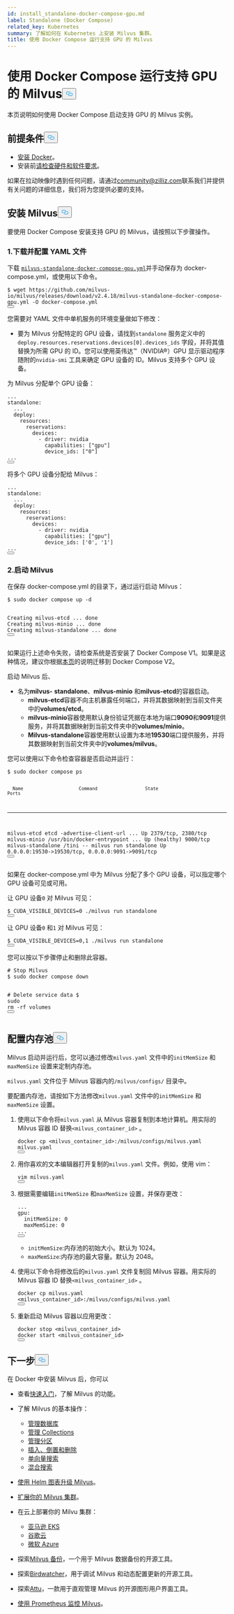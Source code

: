 ```yaml
---
id: install_standalone-docker-compose-gpu.md
label: Standalone (Docker Compose)
related_key: Kubernetes
summary: 了解如何在 Kubernetes 上安装 Milvus 集群。
title: 使用 Docker Compose 运行支持 GPU 的 Milvus
---
```

<h1 id="Run-Milvus-with-GPU-Support-Using-Docker-Compose" class="common-anchor-header">使用 Docker Compose 运行支持 GPU 的 Milvus<button data-href="#Run-Milvus-with-GPU-Support-Using-Docker-Compose" class="anchor-icon" translate="no">
      <svg translate="no"
        aria-hidden="true"
        focusable="false"
        height="20"
        version="1.1"
        viewBox="0 0 16 16"
        width="16"
      >
        <path
          fill="#0092E4"
          fill-rule="evenodd"
          d="M4 9h1v1H4c-1.5 0-3-1.69-3-3.5S2.55 3 4 3h4c1.45 0 3 1.69 3 3.5 0 1.41-.91 2.72-2 3.25V8.59c.58-.45 1-1.27 1-2.09C10 5.22 8.98 4 8 4H4c-.98 0-2 1.22-2 2.5S3 9 4 9zm9-3h-1v1h1c1 0 2 1.22 2 2.5S13.98 12 13 12H9c-.98 0-2-1.22-2-2.5 0-.83.42-1.64 1-2.09V6.25c-1.09.53-2 1.84-2 3.25C6 11.31 7.55 13 9 13h4c1.45 0 3-1.69 3-3.5S14.5 6 13 6z"
        ></path>
      </svg>
    </button></h1><p>本页说明如何使用 Docker Compose 启动支持 GPU 的 Milvus 实例。</p>
<h2 id="Prerequisites" class="common-anchor-header">前提条件<button data-href="#Prerequisites" class="anchor-icon" translate="no">
      <svg translate="no"
        aria-hidden="true"
        focusable="false"
        height="20"
        version="1.1"
        viewBox="0 0 16 16"
        width="16"
      >
        <path
          fill="#0092E4"
          fill-rule="evenodd"
          d="M4 9h1v1H4c-1.5 0-3-1.69-3-3.5S2.55 3 4 3h4c1.45 0 3 1.69 3 3.5 0 1.41-.91 2.72-2 3.25V8.59c.58-.45 1-1.27 1-2.09C10 5.22 8.98 4 8 4H4c-.98 0-2 1.22-2 2.5S3 9 4 9zm9-3h-1v1h1c1 0 2 1.22 2 2.5S13.98 12 13 12H9c-.98 0-2-1.22-2-2.5 0-.83.42-1.64 1-2.09V6.25c-1.09.53-2 1.84-2 3.25C6 11.31 7.55 13 9 13h4c1.45 0 3-1.69 3-3.5S14.5 6 13 6z"
        ></path>
      </svg>
    </button></h2><ul>
<li><a href="https://docs.docker.com/get-docker/">安装 Docker</a>。</li>
<li>安装前<a href="/docs/zh/prerequisite-gpu.md">请检查硬件和软件要求</a>。</li>
</ul>
<div class="alert note">
<p>如果在拉动映像时遇到任何问题，请通过<a href="mailto:community@zilliz.com">community@zilliz.com</a>联系我们并提供有关问题的详细信息，我们将为您提供必要的支持。</p>
</div>
<h2 id="Install-Milvus" class="common-anchor-header">安装 Milvus<button data-href="#Install-Milvus" class="anchor-icon" translate="no">
      <svg translate="no"
        aria-hidden="true"
        focusable="false"
        height="20"
        version="1.1"
        viewBox="0 0 16 16"
        width="16"
      >
        <path
          fill="#0092E4"
          fill-rule="evenodd"
          d="M4 9h1v1H4c-1.5 0-3-1.69-3-3.5S2.55 3 4 3h4c1.45 0 3 1.69 3 3.5 0 1.41-.91 2.72-2 3.25V8.59c.58-.45 1-1.27 1-2.09C10 5.22 8.98 4 8 4H4c-.98 0-2 1.22-2 2.5S3 9 4 9zm9-3h-1v1h1c1 0 2 1.22 2 2.5S13.98 12 13 12H9c-.98 0-2-1.22-2-2.5 0-.83.42-1.64 1-2.09V6.25c-1.09.53-2 1.84-2 3.25C6 11.31 7.55 13 9 13h4c1.45 0 3-1.69 3-3.5S14.5 6 13 6z"
        ></path>
      </svg>
    </button></h2><p>要使用 Docker Compose 安装支持 GPU 的 Milvus，请按照以下步骤操作。</p>
<h3 id="1-Download-and-configure-the-YAML-file" class="common-anchor-header">1.下载并配置 YAML 文件</h3><p>下载 <a href="https://github.com/milvus-io/milvus/releases/download/v2.4.18/milvus-standalone-docker-compose-gpu.yml"><code translate="no">milvus-standalone-docker-compose-gpu.yml</code></a>并手动保存为 docker-compose.yml，或使用以下命令。</p>
<pre><code translate="no" class="language-shell">$ wget https://github.com/milvus-io/milvus/releases/download/v2.4.18/milvus-standalone-docker-compose-gpu.yml -O docker-compose.yml
<button class="copy-code-btn"></button></code></pre>
<p>您需要对 YAML 文件中单机服务的环境变量做如下修改：</p>
<ul>
<li>要为 Milvus 分配特定的 GPU 设备，请找到<code translate="no">standalone</code> 服务定义中的<code translate="no">deploy.resources.reservations.devices[0].devices_ids</code> 字段，并将其值替换为所需 GPU 的 ID。您可以使用英伟达™（NVIDIA®）GPU 显示驱动程序随附的<code translate="no">nvidia-smi</code> 工具来确定 GPU 设备的 ID。Milvus 支持多个 GPU 设备。</li>
</ul>
<p>为 Milvus 分配单个 GPU 设备：</p>
<pre><code translate="no" class="language-yaml">...
<span class="hljs-attr">standalone</span>:
  ...
  <span class="hljs-attr">deploy</span>:
    <span class="hljs-attr">resources</span>:
      <span class="hljs-attr">reservations</span>:
        <span class="hljs-attr">devices</span>:
          - <span class="hljs-attr">driver</span>: nvidia
            <span class="hljs-attr">capabilities</span>: [<span class="hljs-string">&quot;gpu&quot;</span>]
            <span class="hljs-attr">device_ids</span>: [<span class="hljs-string">&quot;0&quot;</span>]
...
<button class="copy-code-btn"></button></code></pre>
<p>将多个 GPU 设备分配给 Milvus：</p>
<pre><code translate="no" class="language-yaml">...
<span class="hljs-attr">standalone</span>:
  ...
  <span class="hljs-attr">deploy</span>:
    <span class="hljs-attr">resources</span>:
      <span class="hljs-attr">reservations</span>:
        <span class="hljs-attr">devices</span>:
          - <span class="hljs-attr">driver</span>: nvidia
            <span class="hljs-attr">capabilities</span>: [<span class="hljs-string">&quot;gpu&quot;</span>]
            <span class="hljs-attr">device_ids</span>: [<span class="hljs-string">&#x27;0&#x27;</span>, <span class="hljs-string">&#x27;1&#x27;</span>]
...
<button class="copy-code-btn"></button></code></pre>
<h3 id="2-Start-Milvus" class="common-anchor-header">2.启动 Milvus</h3><p>在保存 docker-compose.yml 的目录下，通过运行启动 Milvus：</p>
<pre><code translate="no" class="language-shell">$ <span class="hljs-built_in">sudo</span> docker compose up -d

Creating milvus-etcd  ... <span class="hljs-keyword">done</span>
Creating milvus-minio ... <span class="hljs-keyword">done</span>
Creating milvus-standalone ... <span class="hljs-keyword">done</span>
<button class="copy-code-btn"></button></code></pre>
<div class="alert note">
<p>如果运行上述命令失败，请检查系统是否安装了 Docker Compose V1。如果是这种情况，建议你根据<a href="https://docs.docker.com/compose/">本页</a>的说明迁移到 Docker Compose V2。</p>
</div>
<p>启动 Milvus 后、</p>
<ul>
<li>名为<strong>milvus-</strong> <strong>standalone</strong>、<strong>milvus-minio</strong> 和<strong>milvus-etcd</strong>的容器启动。<ul>
<li><strong>milvus-etcd</strong>容器不向主机暴露任何端口，并将其数据映射到当前文件夹中的<strong>volumes/etcd</strong>。</li>
<li><strong>milvus-minio</strong>容器使用默认身份验证凭据在本地为端口<strong>9090</strong>和<strong>9091</strong>提供服务，并将其数据映射到当前文件夹中的<strong>volumes/minio</strong>。</li>
<li><strong>Milvus-standalone</strong>容器使用默认设置为本地<strong>19530</strong>端口提供服务，并将其数据映射到当前文件夹中的<strong>volumes/milvus</strong>。</li>
</ul></li>
</ul>
<p>您可以使用以下命令检查容器是否启动并运行：</p>
<pre><code translate="no" class="language-shell">$ <span class="hljs-built_in">sudo</span> docker compose ps

      Name                     Command                  State                            Ports
--------------------------------------------------------------------------------------------------------------------
milvus-etcd         etcd -advertise-client-url ...   Up             2379/tcp, 2380/tcp
milvus-minio        /usr/bin/docker-entrypoint ...   Up (healthy)   9000/tcp
milvus-standalone   /tini -- milvus run standalone   Up             0.0.0.0:19530-&gt;19530/tcp, 0.0.0.0:9091-&gt;9091/tcp
<button class="copy-code-btn"></button></code></pre>
<p>如果在 docker-compose.yml 中为 Milvus 分配了多个 GPU 设备，可以指定哪个 GPU 设备可见或可用。</p>
<p>让 GPU 设备<code translate="no">0</code> 对 Milvus 可见：</p>
<pre><code translate="no" class="language-shell">$ CUDA_VISIBLE_DEVICES=0 ./milvus run standalone
<button class="copy-code-btn"></button></code></pre>
<p>让 GPU 设备<code translate="no">0</code> 和<code translate="no">1</code> 对 Milvus 可见：</p>
<pre><code translate="no" class="language-shell">$ CUDA_VISIBLE_DEVICES=0,1 ./milvus run standalone
<button class="copy-code-btn"></button></code></pre>
<p>您可以按以下步骤停止和删除此容器。</p>
<pre><code translate="no" class="language-shell"><span class="hljs-comment"># Stop Milvus</span>
$ <span class="hljs-built_in">sudo</span> docker compose down

<span class="hljs-comment"># Delete service data</span>
$ <span class="hljs-built_in">sudo</span> <span class="hljs-built_in">rm</span> -rf volumes
<button class="copy-code-btn"></button></code></pre>
<h2 id="Configure-memory-pool" class="common-anchor-header">配置内存池<button data-href="#Configure-memory-pool" class="anchor-icon" translate="no">
      <svg translate="no"
        aria-hidden="true"
        focusable="false"
        height="20"
        version="1.1"
        viewBox="0 0 16 16"
        width="16"
      >
        <path
          fill="#0092E4"
          fill-rule="evenodd"
          d="M4 9h1v1H4c-1.5 0-3-1.69-3-3.5S2.55 3 4 3h4c1.45 0 3 1.69 3 3.5 0 1.41-.91 2.72-2 3.25V8.59c.58-.45 1-1.27 1-2.09C10 5.22 8.98 4 8 4H4c-.98 0-2 1.22-2 2.5S3 9 4 9zm9-3h-1v1h1c1 0 2 1.22 2 2.5S13.98 12 13 12H9c-.98 0-2-1.22-2-2.5 0-.83.42-1.64 1-2.09V6.25c-1.09.53-2 1.84-2 3.25C6 11.31 7.55 13 9 13h4c1.45 0 3-1.69 3-3.5S14.5 6 13 6z"
        ></path>
      </svg>
    </button></h2><p>Milvus 启动并运行后，您可以通过修改<code translate="no">milvus.yaml</code> 文件中的<code translate="no">initMemSize</code> 和<code translate="no">maxMemSize</code> 设置来定制内存池。</p>
<div class="alert note">
<p><code translate="no">milvus.yaml</code> 文件位于 Milvus 容器内的<code translate="no">/milvus/configs/</code> 目录中。</p>
</div>
<p>要配置内存池，请按如下方法修改<code translate="no">milvus.yaml</code> 文件中的<code translate="no">initMemSize</code> 和<code translate="no">maxMemSize</code> 设置。</p>
<ol>
<li><p>使用以下命令将<code translate="no">milvus.yaml</code> 从 Milvus 容器复制到本地计算机。用实际的 Milvus 容器 ID 替换<code translate="no">&lt;milvus_container_id&gt;</code> 。</p>
<pre><code translate="no" class="language-shell">docker <span class="hljs-built_in">cp</span> &lt;milvus_container_id&gt;:/milvus/configs/milvus.yaml milvus.yaml
<button class="copy-code-btn"></button></code></pre></li>
<li><p>用你喜欢的文本编辑器打开复制的<code translate="no">milvus.yaml</code> 文件。例如，使用 vim：</p>
<pre><code translate="no" class="language-shell">vim milvus.yaml
<button class="copy-code-btn"></button></code></pre></li>
<li><p>根据需要编辑<code translate="no">initMemSize</code> 和<code translate="no">maxMemSize</code> 设置，并保存更改：</p>
<pre><code translate="no" class="language-yaml">...
gpu:
  initMemSize: 0
  maxMemSize: 0
...
<button class="copy-code-btn"></button></code></pre>
<ul>
<li><code translate="no">initMemSize</code>:内存池的初始大小。默认为 1024。</li>
<li><code translate="no">maxMemSize</code>:内存池的最大容量。默认为 2048。</li>
</ul></li>
<li><p>使用以下命令将修改后的<code translate="no">milvus.yaml</code> 文件复制回 Milvus 容器。用实际的 Milvus 容器 ID 替换<code translate="no">&lt;milvus_container_id&gt;</code> 。</p>
<pre><code translate="no" class="language-shell">docker <span class="hljs-built_in">cp</span> milvus.yaml &lt;milvus_container_id&gt;:/milvus/configs/milvus.yaml
<button class="copy-code-btn"></button></code></pre></li>
<li><p>重新启动 Milvus 容器以应用更改：</p>
<pre><code translate="no" class="language-shell">docker stop &lt;milvus_container_id&gt;
docker start &lt;milvus_container_id&gt;
<button class="copy-code-btn"></button></code></pre></li>
</ol>
<h2 id="Whats-next" class="common-anchor-header">下一步<button data-href="#Whats-next" class="anchor-icon" translate="no">
      <svg translate="no"
        aria-hidden="true"
        focusable="false"
        height="20"
        version="1.1"
        viewBox="0 0 16 16"
        width="16"
      >
        <path
          fill="#0092E4"
          fill-rule="evenodd"
          d="M4 9h1v1H4c-1.5 0-3-1.69-3-3.5S2.55 3 4 3h4c1.45 0 3 1.69 3 3.5 0 1.41-.91 2.72-2 3.25V8.59c.58-.45 1-1.27 1-2.09C10 5.22 8.98 4 8 4H4c-.98 0-2 1.22-2 2.5S3 9 4 9zm9-3h-1v1h1c1 0 2 1.22 2 2.5S13.98 12 13 12H9c-.98 0-2-1.22-2-2.5 0-.83.42-1.64 1-2.09V6.25c-1.09.53-2 1.84-2 3.25C6 11.31 7.55 13 9 13h4c1.45 0 3-1.69 3-3.5S14.5 6 13 6z"
        ></path>
      </svg>
    </button></h2><p>在 Docker 中安装 Milvus 后，你可以</p>
<ul>
<li><p>查看<a href="/docs/zh/quickstart.md">快速入门</a>，了解 Milvus 的功能。</p></li>
<li><p>了解 Milvus 的基本操作：</p>
<ul>
<li><a href="/docs/zh/manage_databases.md">管理数据库</a></li>
<li><a href="/docs/zh/manage-collections.md">管理 Collections</a></li>
<li><a href="/docs/zh/manage-partitions.md">管理分区</a></li>
<li><a href="/docs/zh/insert-update-delete.md">插入、倒置和删除</a></li>
<li><a href="/docs/zh/single-vector-search.md">单向量搜索</a></li>
<li><a href="/docs/zh/multi-vector-search.md">混合搜索</a></li>
</ul></li>
<li><p><a href="/docs/zh/upgrade_milvus_cluster-helm.md">使用 Helm 图表升级 Milvus</a>。</p></li>
<li><p><a href="/docs/zh/scaleout.md">扩展你的 Milvus 集群</a>。</p></li>
<li><p>在云上部署你的 Milvu 集群：</p>
<ul>
<li><a href="/docs/zh/eks.md">亚马逊 EKS</a></li>
<li><a href="/docs/zh/gcp.md">谷歌云</a></li>
<li><a href="/docs/zh/azure.md">微软 Azure</a></li>
</ul></li>
<li><p>探索<a href="/docs/zh/milvus_backup_overview.md">Milvus 备份</a>，一个用于 Milvus 数据备份的开源工具。</p></li>
<li><p>探索<a href="/docs/zh/birdwatcher_overview.md">Birdwatcher</a>，用于调试 Milvus 和动态配置更新的开源工具。</p></li>
<li><p>探索<a href="https://milvus.io/docs/attu.md">Attu</a>，一款用于直观管理 Milvus 的开源图形用户界面工具。</p></li>
<li><p><a href="/docs/zh/monitor.md">使用 Prometheus 监控 Milvus</a>。</p></li>
</ul>
